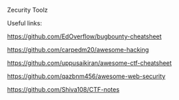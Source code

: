 Zecurity Toolz

Useful links:

https://github.com/EdOverflow/bugbounty-cheatsheet

https://github.com/carpedm20/awesome-hacking

https://github.com/uppusaikiran/awesome-ctf-cheatsheet

https://github.com/qazbnm456/awesome-web-security

https://github.com/Shiva108/CTF-notes
